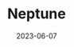 ---
title: "Neptune"
cc-type: planet
date: 2023-06-07
hashtag: "neptune"
orbits:
  - Sun
subdivision-of:
  - Solar System
tags:
  - planet
  - Solar System
---